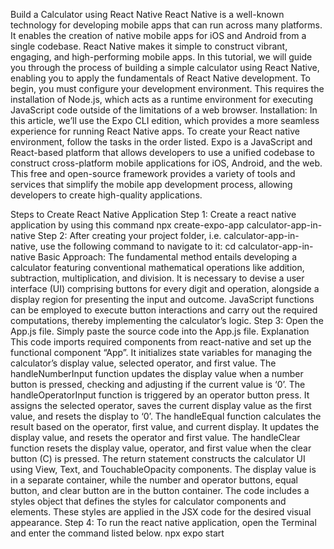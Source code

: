 Build a Calculator using React Native
React Native is a well-known technology for developing mobile apps that can run across many platforms. It enables the creation of native mobile apps for iOS and Android from a single codebase. React Native makes it simple to construct vibrant, engaging, and high-performing mobile apps. In this tutorial, we will guide you through the process of building a simple calculator using React Native, enabling you to apply the fundamentals of React Native development.
To begin, you must configure your development environment. This requires the installation of Node.js, which acts as a runtime environment for executing JavaScript code outside of the limitations of a web browser.
Installation: In this article, we’ll use the Expo CLI edition, which provides a more seamless experience for running React Native apps. To create your React native environment, follow the tasks in the order listed.
Expo is a JavaScript and React-based platform that allows developers to use a unified codebase to construct cross-platform mobile applications for iOS, Android, and the web. This free and open-source framework provides a variety of tools and services that simplify the mobile app development process, allowing developers to create high-quality applications.

Steps to Create React Native Application
Step 1: Create a react native application by using this command
npx create-expo-app calculator-app-in-native
Step 2: After creating your project folder, i.e. calculator-app-in-native, use the following command to navigate to it:
cd calculator-app-in-native
Basic Approach: The fundamental method entails developing a calculator featuring conventional mathematical operations like addition, subtraction, multiplication, and division. It is necessary to devise a user interface (UI) comprising buttons for every digit and operation, alongside a display region for presenting the input and outcome. JavaScript functions can be employed to execute button interactions and carry out the required computations, thereby implementing the calculator’s logic.
Step 3: Open the App.js file. Simply paste the source code into the App.js file.
Explanation
This code imports required components from react-native and set up the functional component “App”. It initializes state variables for managing the calculator’s display value, selected operator, and first value.
The handleNumberInput function updates the display value when a number button is pressed, checking and adjusting if the current value is ‘0’.
The handleOperatorInput function is triggered by an operator button press. It assigns the selected operator, saves the current display value as the first value, and resets the display to ‘0’.
The handleEqual function calculates the result based on the operator, first value, and current display. It updates the display value, and resets the operator and first value.
The handleClear function resets the display value, operator, and first value when the clear button (C) is pressed.
The return statement constructs the calculator UI using View, Text, and TouchableOpacity components. The display value is in a separate container, while the number and operator buttons, equal button, and clear button are in the button container. The code includes a styles object that defines the styles for calculator components and elements. These styles are applied in the JSX code for the desired visual appearance.
Step 4: To run the react native application, open the Terminal and enter the command listed below. 
npx expo start
